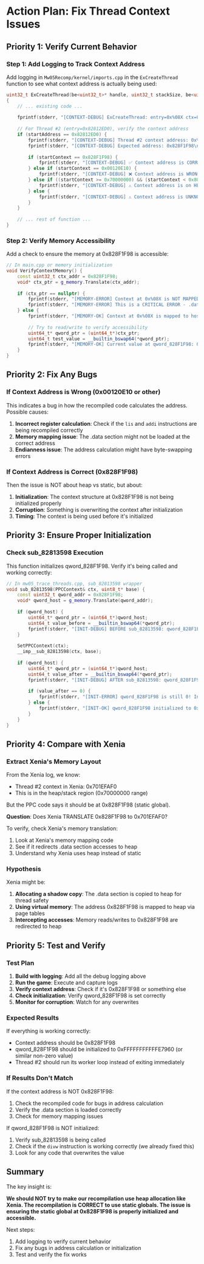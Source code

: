# Action Plan: Fix Thread Context Issues

## Priority 1: Verify Current Behavior

### Step 1: Add Logging to Track Context Address

Add logging in `Mw05Recomp/kernel/imports.cpp` in the `ExCreateThread` function to see what context address is actually being used:

```cpp
uint32_t ExCreateThread(be<uint32_t>* handle, uint32_t stackSize, be<uint32_t>* threadId, uint32_t xApiThreadStartup, uint32_t startAddress, uint32_t startContext, uint32_t creationFlags)
{
    // ... existing code ...
    
    fprintf(stderr, "[CONTEXT-DEBUG] ExCreateThread: entry=0x%08X ctx=0x%08X\n", startAddress, startContext);
    
    // For Thread #2 (entry=0x82812ED0), verify the context address
    if (startAddress == 0x82812ED0) {
        fprintf(stderr, "[CONTEXT-DEBUG] Thread #2 context address: 0x%08X\n", startContext);
        fprintf(stderr, "[CONTEXT-DEBUG] Expected address: 0x828F1F98\n");
        
        if (startContext == 0x828F1F98) {
            fprintf(stderr, "[CONTEXT-DEBUG] ✅ Context address is CORRECT (static global)\n");
        } else if (startContext == 0x00120E10) {
            fprintf(stderr, "[CONTEXT-DEBUG] ❌ Context address is WRONG (old bug address)\n");
        } else if ((startContext >= 0x70000000) && (startContext < 0x80000000)) {
            fprintf(stderr, "[CONTEXT-DEBUG] ⚠️ Context address is on HEAP (Xenia-style)\n");
        } else {
            fprintf(stderr, "[CONTEXT-DEBUG] ⚠️ Context address is UNKNOWN location\n");
        }
    }
    
    // ... rest of function ...
}
```

### Step 2: Verify Memory Accessibility

Add a check to ensure the memory at 0x828F1F98 is accessible:

```cpp
// In main.cpp or memory initialization
void VerifyContextMemory() {
    const uint32_t ctx_addr = 0x828F1F98;
    void* ctx_ptr = g_memory.Translate(ctx_addr);
    
    if (ctx_ptr == nullptr) {
        fprintf(stderr, "[MEMORY-ERROR] Context at 0x%08X is NOT MAPPED!\n", ctx_addr);
        fprintf(stderr, "[MEMORY-ERROR] This is a CRITICAL ERROR - .data section not loaded!\n");
    } else {
        fprintf(stderr, "[MEMORY-OK] Context at 0x%08X is mapped to host %p\n", ctx_addr, ctx_ptr);
        
        // Try to read/write to verify accessibility
        uint64_t* qword_ptr = (uint64_t*)ctx_ptr;
        uint64_t test_value = __builtin_bswap64(*qword_ptr);
        fprintf(stderr, "[MEMORY-OK] Current value at qword_828F1F98: 0x%016llX\n", test_value);
    }
}
```

## Priority 2: Fix Any Bugs

### If Context Address is Wrong (0x00120E10 or other)

This indicates a bug in how the recompiled code calculates the address. Possible causes:

1. **Incorrect register calculation**: Check if the `lis` and `addi` instructions are being recompiled correctly
2. **Memory mapping issue**: The .data section might not be loaded at the correct address
3. **Endianness issue**: The address calculation might have byte-swapping errors

### If Context Address is Correct (0x828F1F98)

Then the issue is NOT about heap vs static, but about:

1. **Initialization**: The context structure at 0x828F1F98 is not being initialized properly
2. **Corruption**: Something is overwriting the context after initialization
3. **Timing**: The context is being used before it's initialized

## Priority 3: Ensure Proper Initialization

### Check sub_82813598 Execution

This function initializes qword_828F1F98. Verify it's being called and working correctly:

```cpp
// In mw05_trace_threads.cpp, sub_82813598 wrapper
void sub_82813598(PPCContext& ctx, uint8_t* base) {
    const uint32_t qword_addr = 0x828F1F98;
    void* qword_host = g_memory.Translate(qword_addr);
    
    if (qword_host) {
        uint64_t* qword_ptr = (uint64_t*)qword_host;
        uint64_t value_before = __builtin_bswap64(*qword_ptr);
        fprintf(stderr, "[INIT-DEBUG] BEFORE sub_82813598: qword_828F1F98 = 0x%016llX\n", value_before);
    }
    
    SetPPCContext(ctx);
    __imp__sub_82813598(ctx, base);
    
    if (qword_host) {
        uint64_t* qword_ptr = (uint64_t*)qword_host;
        uint64_t value_after = __builtin_bswap64(*qword_ptr);
        fprintf(stderr, "[INIT-DEBUG] AFTER sub_82813598: qword_828F1F98 = 0x%016llX\n", value_after);
        
        if (value_after == 0) {
            fprintf(stderr, "[INIT-ERROR] qword_828F1F98 is still 0! Initialization FAILED!\n");
        } else {
            fprintf(stderr, "[INIT-OK] qword_828F1F98 initialized to 0x%016llX\n", value_after);
        }
    }
}
```

## Priority 4: Compare with Xenia

### Extract Xenia's Memory Layout

From the Xenia log, we know:
- Thread #2 context in Xenia: 0x701EFAF0
- This is in the heap/stack region (0x70000000 range)

But the PPC code says it should be at 0x828F1F98 (static global).

**Question**: Does Xenia TRANSLATE 0x828F1F98 to 0x701EFAF0?

To verify, check Xenia's memory translation:
1. Look at Xenia's memory mapping code
2. See if it redirects .data section accesses to heap
3. Understand why Xenia uses heap instead of static

### Hypothesis

Xenia might be:
1. **Allocating a shadow copy**: The .data section is copied to heap for thread safety
2. **Using virtual memory**: The address 0x828F1F98 is mapped to heap via page tables
3. **Intercepting accesses**: Memory reads/writes to 0x828F1F98 are redirected to heap

## Priority 5: Test and Verify

### Test Plan

1. **Build with logging**: Add all the debug logging above
2. **Run the game**: Execute and capture logs
3. **Verify context address**: Check if it's 0x828F1F98 or something else
4. **Check initialization**: Verify qword_828F1F98 is set correctly
5. **Monitor for corruption**: Watch for any overwrites

### Expected Results

If everything is working correctly:
- Context address should be 0x828F1F98
- qword_828F1F98 should be initialized to 0xFFFFFFFFFFFE7960 (or similar non-zero value)
- Thread #2 should run its worker loop instead of exiting immediately

### If Results Don't Match

If the context address is NOT 0x828F1F98:
1. Check the recompiled code for bugs in address calculation
2. Verify the .data section is loaded correctly
3. Check for memory mapping issues

If qword_828F1F98 is NOT initialized:
1. Verify sub_82813598 is being called
2. Check if the `divw` instruction is working correctly (we already fixed this)
3. Look for any code that overwrites the value

## Summary

The key insight is:

**We should NOT try to make our recompilation use heap allocation like Xenia. The recompilation is CORRECT to use static globals. The issue is ensuring the static global at 0x828F1F98 is properly initialized and accessible.**

Next steps:
1. Add logging to verify current behavior
2. Fix any bugs in address calculation or initialization
3. Test and verify the fix works

